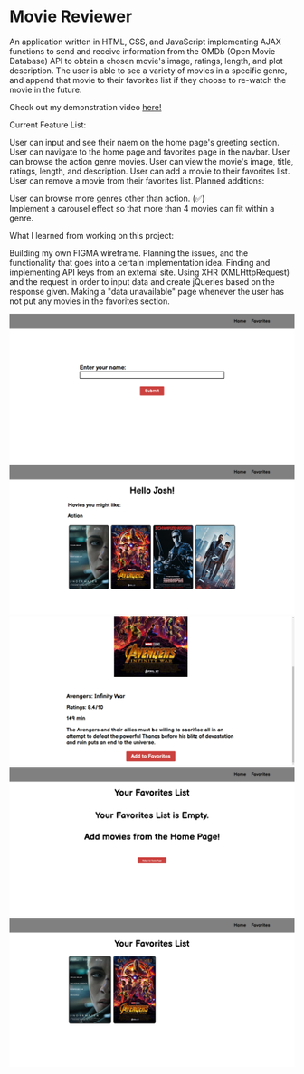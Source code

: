 # Movie Reviewer

An application written in HTML, CSS, and JavaScript implementing AJAX functions to send and receive information from the OMDb (Open Movie Database) API to obtain a chosen movie's image, ratings, length, and plot description. The user is able to see a variety of movies in a specific genre, and append that movie to their favorites list if they choose to re-watch the movie in the future.

Check out my demonstration video [here!](https://drive.google.com/file/d/1uayOPgz3RvMtt8uw6Gs2WeJOnyoI5GSk/view?usp=sharing)

Current Feature List:

User can input and see their naem on the home page's greeting section.
User can navigate to the home page and favorites page in the navbar.
User can browse the action genre movies.
User can view the movie's image, title, ratings, length, and description.
User can add a movie to their favorites list.
User can remove a movie from their favorites list.
Planned additions:

User can browse more genres other than action. (:white_check_mark:) </br>
Implement a carousel effect so that more than 4 movies can fit within a genre.

What I learned from working on this project:

Building my own FIGMA wireframe.
Planning the issues, and the functionality that goes into a certain implementation idea.
Finding and implementing API keys from an external site.
Using XHR (XMLHttpRequest) and the request in order to input data and create jQueries based on the response given.
Making a "data unavailable" page whenever the user has not put any movies in the favorites section.

![Login Page](/images/ss1.png)
![Home Page](/images/home.png)
![Descriptions Page](images/description.png)
![Empty Favorites Page](/images/emptyfavorites.png)
![Favorites Page](images/favorites.png)
